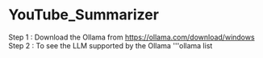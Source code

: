 # YouTube_Summarizer

Step 1 : Download the Ollama from https://ollama.com/download/windows
<br>
Step 2 : To see the LLM supported by the Ollama 
'''ollama list
